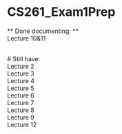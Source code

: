 # CS261_Exam1Prep

** Done documenting: ** <br>
Lecture 10&11

<br>
# Still have: 
<br>
Lecture 2 <br>
Lecture 3 <br>
Lecture 4 <br>
Lecture 5 <br>
Lecture 6 <br>
Lecture 7 <br>
Lecture 8 <br>
Lecture 9 <br>
Lecture 12 <br>
